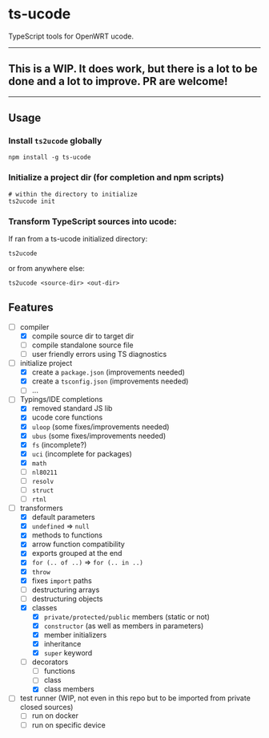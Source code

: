 # ts-ucode

TypeScript tools for OpenWRT ucode.

---

## This is a WIP. It does work, but there is a lot to be done and a lot to improve. PR are welcome!

---

## Usage

### Install `ts2ucode` globally

```shell
npm install -g ts-ucode
```

### Initialize a project dir (for completion and npm scripts)

```shell
# within the directory to initialize
ts2ucode init
```

### Transform TypeScript sources into ucode:

If ran from a ts-ucode initialized directory:

```shell
ts2ucode
```

or from anywhere else:

```shell
ts2ucode <source-dir> <out-dir>
```

## Features

- [ ] compiler
  - [x] compile source dir to target dir
  - [ ] compile standalone source file
  - [ ] user friendly errors using TS diagnostics
- [ ] initialize project
  - [x] create a `package.json` (improvements needed)
  - [x] create a `tsconfig.json` (improvements needed)
  - [ ] ...
- [ ] Typings/IDE completions
  - [x] removed standard JS lib
  - [x] ucode core functions
  - [x] `uloop` (some fixes/improvements needed)
  - [x] `ubus` (some fixes/improvements needed)
  - [x] `fs` (incomplete?)
  - [x] `uci` (incomplete for packages)
  - [x] `math`
  - [ ] `nl80211`
  - [ ] `resolv`
  - [ ] `struct`
  - [ ] `rtnl`
- [ ] transformers
  - [x] default parameters
  - [x] `undefined` => `null`
  - [x] methods to functions
  - [x] arrow function compatibility
  - [x] exports grouped at the end
  - [x] `for (.. of ..)` => `for (.. in ..)`
  - [x] `throw`
  - [x] fixes `import` paths
  - [ ] destructuring arrays
  - [ ] destructuring objects
  - [x] classes
    - [x] `private/protected/public` members (static or not)
    - [x] `constructor` (as well as members in parameters)
    - [x] member initializers
    - [x] inheritance
    - [x] `super` keyword
  - [ ] decorators
    - [ ] functions
    - [ ] class
    - [x] class members
- [ ] test runner (WIP, not even in this repo but to be imported from private closed sources)
  - [ ] run on docker
  - [ ] run on specific device
